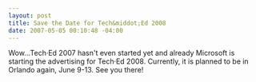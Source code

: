 ```yaml
---
layout: post
title: Save the Date for Tech&middot;Ed 2008
date: 2007-05-05 00:10:48 -04:00
---
```


Wow...Tech·Ed 2007 hasn't even started yet and already Microsoft is starting the advertising for Tech·Ed 2008. Currently, it is planned to be in Orlando again, June 9-13. See you there!
